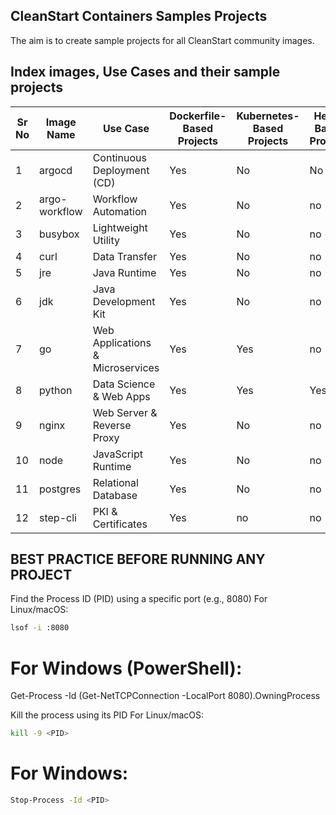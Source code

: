 ## CleanStart Containers Samples Projects
The aim is to create sample projects for all CleanStart community images. 

## Index images, Use Cases and their sample projects

| Sr No | Image Name        | Use Case                        | Dockerfile-Based Projects | Kubernetes-Based Projects | Helm-Based Projects |
|-------|-------------------|---------------------------------|---------------------------|---------------------------|----------------------|
| 1     | argocd            | Continuous Deployment (CD)      | Yes                       | No                        | No                   |
| 2     | argo-workflow      | Workflow Automation             | Yes                       | No                       | no                 |
| 3     | busybox           | Lightweight Utility             | Yes                       | No                       | no                  |
| 4     | curl              | Data Transfer                   | Yes                       | No                       | no                 |
| 5     | jre               | Java Runtime                    | Yes                       | No                        | no                 |
| 6     | jdk               | Java Development Kit            | Yes                       | No                       | no                 |
| 7     | go                | Web Applications & Microservices| Yes                       | Yes                       | no                 |
| 8     | python            | Data Science & Web Apps         | Yes                       | Yes                       | Yes                 |
| 9     | nginx             | Web Server & Reverse Proxy      | Yes                       | No                        | no                 |
| 10    | node              | JavaScript Runtime              | Yes                       | No                        | no                 |
| 11    | postgres          | Relational Database             | Yes                       | No                        | no                 |
| 12    | step-cli          | PKI & Certificates              | Yes                       | no                        | no                 |


## BEST PRACTICE BEFORE RUNNING ANY PROJECT

 Find the Process ID (PID) using a specific port (e.g., 8080)
 For Linux/macOS:
 ```bash
lsof -i :8080
```

# For Windows (PowerShell):
Get-Process -Id (Get-NetTCPConnection -LocalPort 8080).OwningProcess

 Kill the process using its PID
 For Linux/macOS:
 ```bash
kill -9 <PID>
```

# For Windows:
```bash
Stop-Process -Id <PID>
```






